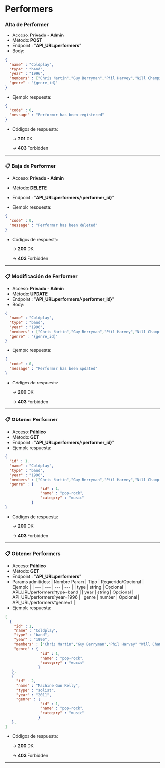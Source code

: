 # Performers

### Alta de Performer

- Acceso: **Privado - Admin**
- Método: **POST**
- Endpoint : "**API_URL/performers**"
- Body:

```json
{
  "name" : "Coldplay",
  "type" : "band",
  "year" : "1996",
  "members" : ["Chris Martin","Guy Berryman","Phil Harvey","Will Champion","Jon 			Buckland"],
  "genre" : "{genre_id}"
}
```

- Ejemplo respuesta:

```json
{
  "code" : 0,
  "message" : "Performer has been registered"
}
```

- Códigos de respuesta:
    
    → **201** OK
    
    → **403** Forbidden

---

### 📋 Baja de Performer

- Acceso: **Privado - Admin**
- Método: **DELETE**
- Endpoint : "**API_URL/performers/{performer_id}**"

- Ejemplo respuesta:

```json
{
  "code" : 0,
  "message" : "Performer has been deleted"
}
```

- Códigos de respuesta:
    
    → **200** OK
    
    → **403** Forbidden

---

### 📋 Modificación de Performer

- Acceso: **Privado - Admin**
- Método: **UPDATE**
- Endpoint : "**API_URL/performers/{performer_id}**"
- Body:

```json
{
  "name" : "Coldplay",
  "type" : "band",
  "year" : "1996",
  "members" : ["Chris Martin","Guy Berryman","Phil Harvey","Will Champion","Jon 			Buckland"],
  "genre" : "{genre_id}"
}
```
- Ejemplo respuesta:

```json
{
  "code" : 0,
  "message" : "Performer has been updated"
}
```

- Códigos de respuesta:
    
    → **200** OK
    
    → **403** Forbidden

--- 

### 📋 Obtener Performer

- Acceso: **Público**
- Método: **GET**
- Endpoint : "**API_URL/performers/{performer_id}**"
- Ejemplo respuesta:

```json
{
  "id" : 1,
  "name" : "Coldplay",
  "type" : "band",
  "year" : "1996",
  "members" : ["Chris Martin","Guy Berryman","Phil Harvey","Will Champion","Jon 			Buckland"],
  "genre" : {
    			"id" : 1,
   				"name" : "pop-rock",
    			"category" : "music"
			}
}
```

- Códigos de respuesta:
    
    → **200** OK
    
    → **403** Forbidden
  
---

### 📋 Obtener Performers

- Acceso: **Público**
- Método: **GET**
- Endpoint : "**API_URL/performers**"
- Params admitidos:
	| Nombre Param | Tipo | Requerido/Opcional | Ejemplo |
	| --- | --- | --- | --- |
	| type | string | Opcional | API_URL/performers?type=band |
	| year | string | Opcional | API_URL/performers?year=1996 |
	| genre | number | Opcional | API_URL/performers?genre=1 |
- Ejemplo respuesta:

```json
[
  {
  	"id" : 1,
  	"name" : "Coldplay",
  	"type" : "band",
  	"year" : "1996",
  	"members" : ["Chris Martin","Guy Berryman","Phil Harvey","Will Champion","Jon 			Buckland"],
	"genre" : {
    			"id" : 1,
   				"name" : "pop-rock",
    			"category" : "music"
			   }
   },
   {
  	 "id" : 2,
  	 "name" : "Machine Gun Kelly",
  	 "type" : "solist",
  	 "year" : "2011",
	 "genre" : {
    			"id" : 1,
   				"name" : "pop-rock",
    			"category" : "music"
			   }
   },
]
```

- Códigos de respuesta:
    
    → **200** OK
    
    → **403** Forbidden
  
---
